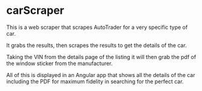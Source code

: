 # carScraper
This is a web scraper that scrapes AutoTrader for a very specific type of car.

It grabs the results, then scrapes the results to get the details of the car. 

Taking the VIN from the details page of the listing it will then grab the pdf of the window sticker from the manufacturer.

All of this is displayed in an Angular app that shows all the details of the car including the PDF for maximum fidelity in searching for the perfect car.
